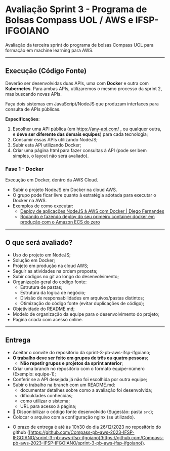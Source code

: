 # Avaliação Sprint 3 - Programa de Bolsas Compass UOL / AWS e IFSP-IFGOIANO

Avaliação da terceira sprint do programa de bolsas Compass UOL para formação em machine learning para AWS.

***

## Execução (Código Fonte)

Deverão ser desenvolvidas duas APIs, uma com **Docker** e outra com **Kubernetes**. Para ambas APIs, utilizaremos o mesmo processo da sprint 2, mas buscando novas APIs.

Faça dois sistemas em JavaScript/NodeJS que produzam interfaces para consulta de APIs públicas.

**Especificações**:

1. Escolher uma API pública (em <https://any-api.com/> , ou qualquer outra, e **deve ser diferente das demais equipes**) para cada tecnologia;
2. Consumir essas APIs utilizando NodeJS;
3. Subir esta API utilizando Docker;
4. Criar uma página html para fazer consultas à API (pode ser bem simples, o layout não será avaliado).

### Fase 1 - Docker

Execução em Docker, dentro da AWS Cloud.

* Subir o projeto NodeJS em Docker na cloud AWS.
* O grupo pode ficar livre quanto à estratégia adotada para executar o Docker na AWS.
* Exemplos de como executar:
  * [Deploy de aplicações NodeJS à AWS com Docker | Diego Fernandes](https://youtu.be/kqBCHYf_adA)
  * [Rodando e fazendo deploy do seu primeiro container docker em produção com o Amazon ECS do zero](https://youtu.be/me9SYyFoya8)


***

## O que será avaliado?

- Uso do projeto em NodeJS;
- Solução em Docker;
- Projeto em produção na cloud AWS;
- Seguir as atividades na ordem proposta;
- Subir códigos no git ao longo do desenvolvimento;
- Organização geral do código fonte:
  - Estrutura de pastas;
  - Estrutura da logica de negócio;
  - Divisão de responsabilidades em arquivos/pastas distintos;
  - Otimização do código fonte (evitar duplicações de código);
- Objetividade do README.md;
- Modelo de organização da equipe para o desenvolvimento do projeto;
- Página criada com acesso online.

***

## Entrega

- Aceitar o convite do repositório da sprint-3-pb-aws-ifsp-ifgoiano;
- **O trabalho deve ser feito em grupos de três ou quatro pessoas**;
  - **Não repetir grupos e projetos da sprint anterior**;
- Criar uma branch no repositório com o formato equipe-número (Exemplo: equipe-1);
- Conferir se a API desejada já não foi escolhida por outra equipe;
- Subir o trabalho na branch com um README.md:
  - documentar detalhes sobre como a avaliação foi desenvolvida;
  - dificuldades conhecidas;
  - como utilizar o sistema;
  - URL para acesso à página;
- 🔨 Disponibilizar o código fonte desenvolvido (Sugestão: pasta `src`);
- Colocar o arquivo com a configuração nginx (se utilizado).

* O prazo de entrega é até às 10h30 do dia 26/12/2023 no repositório do github ([https://github.com/Compass-pb-aws-2023-IFSP-IFGOIANO/sprint-3-pb-aws-ifsp-ifgoiano](https://github.com/Compass-pb-aws-2023-IFSP-IFGOIANO/sprint-3-pb-aws-ifsp-ifgoiano)).
